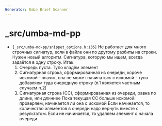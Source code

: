 ```yaml
---
Generator: Umba Brief Scanner
---
```


# _src/umba-md-pp

- `[_src/umba-md-pp/snippet_options.h:135]`
  Не работает для много строчных сигнатур, если в файле они
    по другому разбиты на строки.
    Нужен новый алгоритм.
    Сигнатура, которую мы ищем, всегда задаётся в одну строку.
    Итак.
    1) Очередь пуста. Тупо кладём элемент
    2) Сигнатурная строка, сформированная из очереди, короче искомой - значит, она не может начинаться с искомой - тупо добавляем туда очередную строку (п.1 является частным случаем п.2)
    3) Сигнатурная строка (СС), сформированная из очереди, равна по длине, или длиннее
    Пока текущая СС больше искомой:
    проверяем, начинается ли она с искомой
    Если начинается, то количество элементов в очереди надо вернуть вместе с результатом.
    Если не начинается, то удаляем элемент с начала очереди

